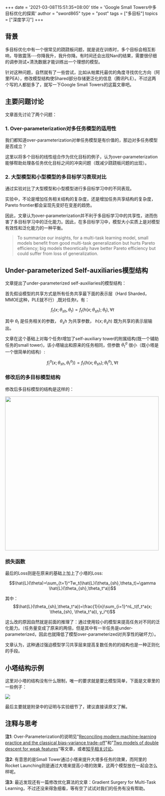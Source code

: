 +++
date = '2021-03-08T15:51:35+08:00'
title = 'Google Small Towers中多目标优化的探索'
author = "sword865"
type = "post"
tags = ["多目标"]
topics = ["深度学习"]
+++

## 背景

多目标优化中有一个很常见的跷跷板问题，就是说在训练时，多个目标会相互影响，导致震荡---你降我升，我升你降。有时间还会出现Nan的结果，需要很仔细的调参测试+清洗数据才能训练出一个理想的模型。

针对这种问题，自然就有了一些尝试，比如从帕累托最优的角度寻找优化方向（阿里PEA），修改模型结构使Shared部分存储更泛化的信息（腾讯PLE）。不过这两个写的人都挺多了，就写一下Google Small Towers的这篇文章吧。

## 主要问题讨论

文章首先讨论了两个问题：

### 1. Over-parameterization对多任务模型的适用性

我们都知道over-parameterization对单任务模型是有价值的，那边对多任务模型是否成立？

这里以将多个目标的线性组合作为优化目标的例子，认为over-parameterization能够帮助处理各任务优化目标之间的冲突问题（既减少跷跷板问题的出现）。

### 2. 大型模型和小型模型的多目标学习表现对比

通过实验对比了大型模型和小型模型进行多目标学习中的不同表现。

实验中，不论是增加任务相关结构的复杂度，还是增加任务共享结构的复杂度，Pareto frontier都会呈现先变好在变差的趋势。

因此，文章认为over-parameterization并不利于多目标学习中的共享性，进而伤害了多目标学习中的泛化能力。因此，在多目标学习中，模型大小实质上是对模型有效性和泛化能力的一种平衡。

> To summarize our insights, for a multi-task learning model, small models benefit from good multi-task generalization but hurts Pareto efficiency; big models theoretically have better Pareto efficiency but could suffer from loss of generalization.

## Under-parameterized Self-auxiliaries模型结构

文章提出了under-parameterized self-auxiliaries的模型结构：

首先假设模型的共享方式是所有任务共享最下面的表示层（Hard Sharded，MMOE这种，PLE就不行）,既对任务t，有：

$$f_{t}(x; \theta_{sh}, \theta_{t})=f_{t}(h(x; \theta_{sh}); \theta_{t}), \forall t$$

其中 $\theta_t$ 是任务相关的参数， $\theta_sh$ 为共享参数， $h(x;\theta_sh)$ 既为共享的表示层输出。

文章在这个基础上对每个任务t增加了self-auxiliary tower的附属结构(既一个辅助任务的small tower)，该小塔输出和原来的任务相同，但参数 $\theta_t^{a}$ 很小（既小塔是一个很简单的结构）:

$$f_t^a(x; \theta_{sh}, \theta_t^a))=f_t(h(x;\theta_{sh}); \theta_t^a), \forall t$$

### 修改后的多目标模型结构

修改后多目标模型的结构是这样的：

<img width="500"  src="/images/2021/google_m_towner.png" class="center" />

### 损失函数

最后的Loss则是在原来的基础上加上了小塔的Loss:

$$\hat{L}(\theta)=\sum_{t=1}^Tw_t(\hat{L}(\theta_{sh},\theta_t)+\gamma \hat{L}(\theta_{sh},\theta_t^a))$$

其中： $$\hat{L}(\theta_{sh},\theta_t^a))=\frac{1}{n}\sum_{i=1}^nL_t(f_t^a(x; \theta_{sh}, \theta_t^a)), y_i^t)$$

这么改的原因自然就是前面的推理了：通过使用较小的模型来提高任务对不同的泛化能力。（任务量变成了原来的两倍，但是其中有一半任务是under-parameterized，因此也就降低了模型over-parameterized对共享性的破坏力）。

文章认为，这种通过强迫模型学习共享层来提高复数任务的的结构也是一种正则化的手段。

## 小塔结构示例

这里对小塔的结构没有什么限制，唯一的要求就是要比模型简单，下面是文章里的一些例子：

<img src="/images/2021/google_m_tower_small_tower.png" />

最后主要就是附录中的证明与实验细节了，建议直接读原文了解。

## 注释与思考

**注1**: Over-Parameterization的说明见"[Reconciling modern machine-learning practice and the classical bias–variance trade-off](https://arxiv.org/abs/1812.11118)"和"[Two models of double descent for weak features](https://arxiv.org/abs/1903.07571)"等文章，或者[知乎相关讨论](https://www.zhihu.com/question/434311126)。

**注2**: 有意思的是Small Tower通过小塔来提升大塔多任务的效果，而阿里的Rocket Launching则是通过大塔来提高小塔的效果，这两个模型放在一起会怎么样呢。

**注3**: 最近发现还有一篇修改优化算法的文章：Gradient Surgery for Multi-Task Learning，不过还没来得急细看，等有空了试试对我们的任务有没有帮助。